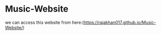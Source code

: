 # Music-Website
we can access this website from here:(https://rajakhan017.github.io/Music-Website/)
